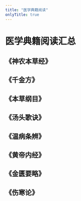 ```yaml
---
title: "医学典籍阅读"
onlyTitle: true
---
```


# 医学典籍阅读汇总

## 《神农本草经》

## 《千金方》

## 《本草纲目》

## 《汤头歌诀》

## 《温病条辨》

## 《黄帝内经》

## 《金匮要略》

## 《伤寒论》



 
